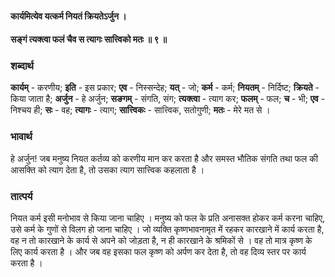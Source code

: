 #### कार्यमित्येव यत्कर्म नियतं क्रियतेऽर्जुन ।
#### सङ्गं त्यक्त्वा फलं चैव स त्यागः सात्त्विको मतः ॥ ९ ॥

### शब्दार्थ

**कार्यम्** - करणीय; **इति** - इस प्रकार; **एव** - निस्सन्देह; **यत्** - जो; **कर्म** - कर्म; **नियतम्** - निर्दिष्ट; **क्रियते** - किया जाता है; **अर्जुन** - हे अर्जुन; **सङगम्** - संगति, संग; **त्यक्त्वा** - त्याग कर; **फलम्** - फल; **च** - भी; **एव** - निश्चय ही; **सः** - वह; **त्यागः** - त्याग; **सात्त्विकः** - सात्त्विक, सतोगुणी; **मतः** - मेरे मत से ।

### भावार्थ

हे अर्जुन! जब मनुष्य नियत कर्तव्य को करणीय मान कर करता है और समस्त भौतिक संगति तथा फल की आसक्ति को त्याग देता है, तो उसका त्याग सात्त्विक कहलाता है ।

### तात्पर्य

नियत कर्म इसी मनोभाव से किया जाना चाहिए । मनुष्य को फल के प्रति अनासक्त होकर कर्म करना चाहिए, उसे कर्म के गुणों से विलग हो जाना चाहिए । जो व्यक्ति कृष्णभावनामृत में रहकर कारखाने में कार्य करता है, वह न तो कारखाने के कार्य से अपने को जोड़ता है, न ही कारखाने के श्रमिकों से । वह तो मात्र कृष्ण के लिए कार्य करता है । और जब वह इसका फल कृष्ण को अर्पण कर देता है, तो वह दिव्य स्तर पर कार्य करता है ।